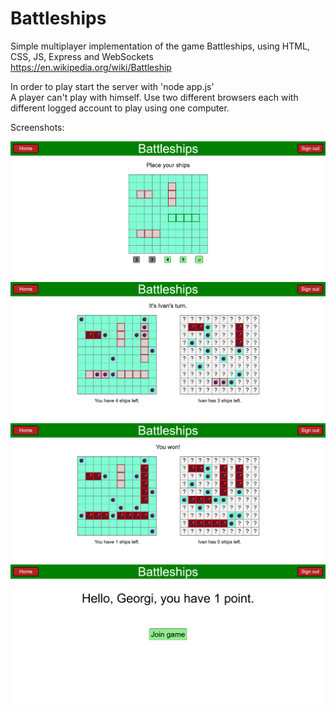 # Battleships
Simple multiplayer implementation of the game Battleships, using HTML, CSS, JS, Express and WebSockets  
https://en.wikipedia.org/wiki/Battleship  

In order to play start the server with 'node app.js'  
A player can't play with himself. Use two different browsers each with different logged account to play using one computer. 

Screenshots:

![](./screenshots/placing.png)
![](./screenshots/battle.png)
![](./screenshots/victory.png)
![](./screenshots/menu.png)